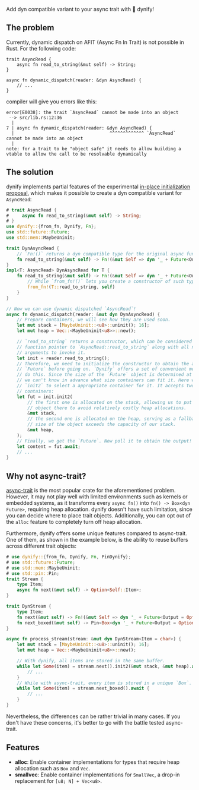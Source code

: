 Add dyn compatible variant to your async trait with 🦕 dynify!

## The problem

Currently, dynamic dispatch on AFIT (Async Fn In Trait) is not possible in Rust. For the following
code:

```rust,compile_fail
trait AsyncRead {
    async fn read_to_string(&mut self) -> String;
}

async fn dynamic_dispatch(reader: &dyn AsyncRead) {
    // ...
}
```

compiler will give you errors like this:

```text
error[E0038]: the trait `AsyncRead` cannot be made into an object
 --> src/lib.rs:12:36
  |
7 | async fn dynamic_dispatch(reader: &dyn AsyncRead) {
  |                                    ^^^^^^^^^^^^^ `AsyncRead` cannot be made into an object
  |
note: for a trait to be "object safe" it needs to allow building a vtable to allow the call to be resolvable dynamically
```

## The solution

dynify implements partial features of the experimental
[in-place initialization proposal](https://github.com/rust-lang/lang-team/issues/336), which makes
it possible to create a dyn compatible variant for `AsyncRead`:

```rust
# trait AsyncRead {
#     async fn read_to_string(&mut self) -> String;
# }
use dynify::{from_fn, Dynify, Fn};
use std::future::Future;
use std::mem::MaybeUninit;

trait DynAsyncRead {
    // `Fn!()` returns a dyn compatible type for the original async function.
    fn read_to_string(&mut self) -> Fn!(&mut Self => dyn '_ + Future<Output = String>);
}
impl<T: AsyncRead> DynAsyncRead for T {
    fn read_to_string(&mut self) -> Fn!(&mut Self => dyn '_ + Future<Output = String>) {
        // While `from_fn!()` lets you create a constructor of such type.
        from_fn!(T::read_to_string, self)
    }
}

// Now we can use dynamic dispatched `AsyncRead`!
async fn dynamic_dispatch(reader: &mut dyn DynAsyncRead) {
    // Prepare containers, we will see how they are used soon.
    let mut stack = [MaybeUninit::<u8>::uninit(); 16];
    let mut heap = Vec::<MaybeUninit<u8>>::new();

    // `read_to_string` returns a constructor, which can be considered as a
    // function pointer to `AsyncRead::read_to_string` along with all necessary
    // arguments to invoke it.
    let init = reader.read_to_string();
    // Therefore, we need to initialize the constructor to obtain the actual
    // `Future` before going on. `Dynify` offers a set of convenient methods to
    // do this. Since the size of the `Future` object is determined at runtime,
    // we can't know in advance what size containers can fit it. Here we use
    // `init2` to select a appropriate container for it. It accepts two
    // containers:
    let fut = init.init2(
        // the first one is allocated on the stack, allowing us to put the
        // object there to avoid relatively costly heap allocations.
        &mut stack,
        // the second one is allocated on the heap, serving as a fallback if the
        // size of the object exceeds the capacity of our stack.
        &mut heap,
    );
    // Finally, we get the `Future`. Now poll it to obtain the output!
    let content = fut.await;
    // ...
}
```

## Why not async-trait?

[async-trait](https://crates.io/crates/async-trait) is the most popular crate for the aforementioned
problem. However, it may not play well with limited environments such as kernels or embedded
systems, as it transforms every `async fn()` into `fn() -> Box<dyn Future>`, requiring heap
allocation. dynify doesn't have such limitation, since you can decide where to place trait objects.
Additionally, you can opt out of the `alloc` feature to completely turn off heap allocation.

Furthermore, dynify offers some unique features compared to async-trait. One of them, as shown in
the example below, is the ability to reuse buffers across different trait objects:

```rust
# use dynify::{from_fn, Dynify, Fn, PinDynify};
# use std::future::Future;
# use std::mem::MaybeUninit;
# use std::pin::Pin;
trait Stream {
    type Item;
    async fn next(&mut self) -> Option<Self::Item>;
}

trait DynStream {
    type Item;
    fn next(&mut self) -> Fn!(&mut Self => dyn '_ + Future<Output = Option<Self::Item>>);
    fn next_boxed(&mut self) -> Pin<Box<dyn '_ + Future<Output = Option<Self::Item>>>>;
}

async fn process_stream(stream: &mut dyn DynStream<Item = char>) {
    let mut stack = [MaybeUninit::<u8>::uninit(); 16];
    let mut heap = Vec::<MaybeUninit<u8>>::new();

    // With dynify, all items are stored in the same buffer.
    while let Some(item) = stream.next().init2(&mut stack, &mut heap).await {
        // ...
    }
    // While with async-trait, every item is stored in a unique `Box`.
    while let Some(item) = stream.next_boxed().await {
        // ...
    }
}
```

Nevertheless, the differences can be rather trivial in many cases. If you don't have these concerns,
it's better to go with the battle tested async-trait.

## Features

- **alloc**: Enable container implementations for types that require heap allocation such as `Box`
  and `Vec`.
- **smallvec**: Enable container implementations for `SmallVec`, a drop-in replacement for
  `[u8; N] + Vec<u8>`.
